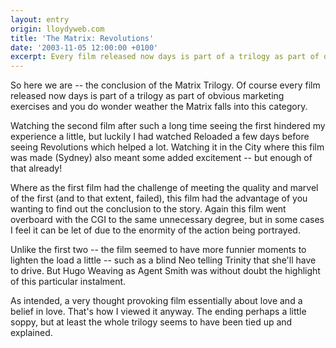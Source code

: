 ```yaml
---
layout: entry
origin: lloydyweb.com
title: 'The Matrix: Revolutions'
date: '2003-11-05 12:00:00 +0100'
excerpt: Every film released now days is part of a trilogy as part of obvious marketing exercises and you do wonder weather the Matrix falls into this category.
---
```

So here we are -- the conclusion of the Matrix Trilogy. Of course every film released now days is part of a trilogy as part of obvious marketing exercises and you do wonder weather the Matrix falls into this category.

Watching the second film after such a long time seeing the first hindered my experience a little, but luckily I had watched Reloaded a few days before seeing Revolutions which helped a lot. Watching it in the City where this film was made (Sydney) also meant some added excitement -- but enough of that already!

Where as the first film had the challenge of meeting the quality and marvel of the first (and to that extent, failed), this film had the advantage of you wanting to find out the conclusion to the story. Again this film went overboard with the CGI to the same unnecessary degree, but in some cases I feel it can be let of due to the enormity of the action being portrayed.

Unlike the first two -- the film seemed to have more funnier moments to lighten the load a little -- such as a blind Neo telling Trinity that she'll have to drive. But Hugo Weaving as Agent Smith was without doubt the highlight of this particular instalment.

As intended, a very thought provoking film essentially about love and a belief in love. That's how I viewed it anyway. The ending perhaps a little soppy, but at least the whole trilogy seems to have been tied up and explained.